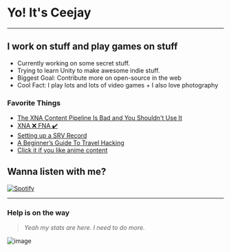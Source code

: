 # Yo! It's Ceejay

---

## I work on stuff and play games on stuff

- Currently working on some secret stuff.
- Trying to learn Unity to make awesome indie stuff.
- Biggest Goal: Contribute more on open-source in the web
- Cool Fact: I play lots and lots of video games + I also love photography

### Favorite Things

- [The XNA Content Pipeline Is Bad and You Shouldn't Use It](https://flibitijibibo.com/xnacontent.html)
- [XNA :x: FNA :heavy_check_mark: ](https://fna-xna.github.io/)
- [Setting up a SRV Record](https://www.mcmiddleearth.com/community/wiki/setting-up-a-srv-record/)
- [A Beginner’s Guide To Travel Hacking](https://zerototravel.com/beginners-guide-travel-hacking/)
- [Click it if you like anime content](https://everythingmoe.com/)

## Wanna listen with me?

[![Spotify](https://novatorem-rgsz4lul5-janeal-pimentels-projects.vercel.app/api/spotify)](https://open.spotify.com/user/theceejay123)

---

### Help is on the way

> _Yeah my stats are here. I need to do more._

![image](https://github-readme-stats.theceejay123.vercel.app/api?username=theceejay123&show_icons=true&hide_border=true&theme=onedark)
